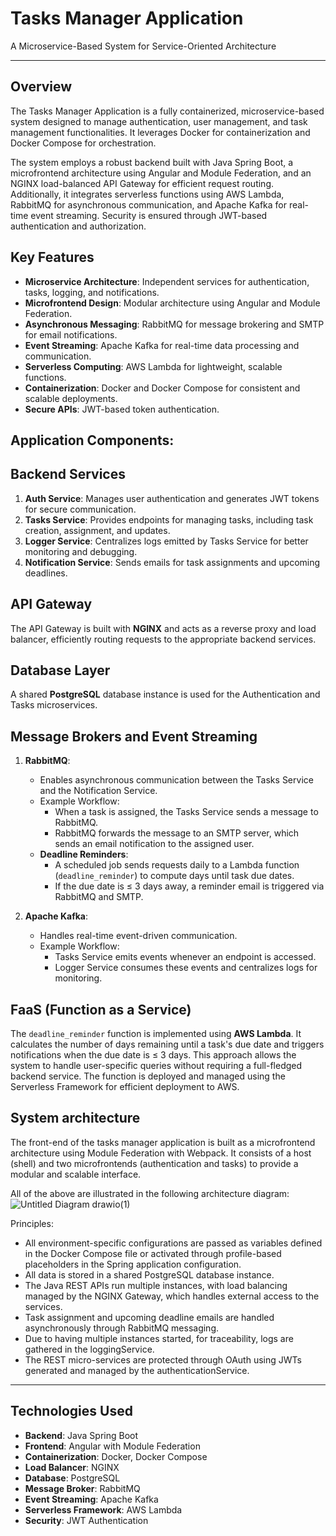 # **Tasks Manager Application**
A Microservice-Based System for Service-Oriented Architecture

---

## **Overview**
The Tasks Manager Application is a fully containerized, microservice-based system designed to manage authentication, 
user management, and task management functionalities. It leverages Docker for containerization and Docker Compose for 
orchestration.

The system employs a robust backend built with Java Spring Boot, a microfrontend architecture using Angular and Module 
Federation, and an NGINX load-balanced API Gateway for efficient request routing. Additionally, it integrates serverless 
functions using AWS Lambda, RabbitMQ for asynchronous communication, and Apache Kafka for real-time event streaming. 
Security is ensured through JWT-based authentication and authorization.

## **Key Features**
- **Microservice Architecture**: Independent services for authentication, tasks, logging, and notifications.
- **Microfrontend Design**: Modular architecture using Angular and Module Federation.
- **Asynchronous Messaging**: RabbitMQ for message brokering and SMTP for email notifications.
- **Event Streaming**: Apache Kafka for real-time data processing and communication.
- **Serverless Computing**: AWS Lambda for lightweight, scalable functions.
- **Containerization**: Docker and Docker Compose for consistent and scalable deployments.
- **Secure APIs**: JWT-based token authentication.

## **Application Components:**

## **Backend Services**
1. **Auth Service**: Manages user authentication and generates JWT tokens for secure communication.
2. **Tasks Service**: Provides endpoints for managing tasks, including task creation, assignment, and updates.
3. **Logger Service**: Centralizes logs emitted by Tasks Service for better monitoring and debugging.
4. **Notification Service**: Sends emails for task assignments and upcoming deadlines.

## **API Gateway**
The API Gateway is built with **NGINX** and acts as a reverse proxy and load balancer, efficiently routing 
requests to the appropriate backend services.

## **Database Layer**
A shared **PostgreSQL** database instance is used for the Authentication and Tasks microservices.

## **Message Brokers and Event Streaming**
1. **RabbitMQ**:
    - Enables asynchronous communication between the Tasks Service and the Notification Service.
    - Example Workflow:
        - When a task is assigned, the Tasks Service sends a message to RabbitMQ.
        - RabbitMQ forwards the message to an SMTP server, which sends an email notification to the assigned user.
    - **Deadline Reminders**:
        - A scheduled job sends requests daily to a Lambda function (`deadline_reminder`) to compute days until task due dates.
        - If the due date is ≤ 3 days away, a reminder email is triggered via RabbitMQ and SMTP.

2. **Apache Kafka**:
    - Handles real-time event-driven communication.
    - Example Workflow:
        - Tasks Service emits events whenever an endpoint is accessed.
        - Logger Service consumes these events and centralizes logs for monitoring.

## **FaaS (Function as a Service)**
The `deadline_reminder` function is implemented using **AWS Lambda**. It calculates the number of days remaining 
until a task's due date and triggers notifications when the due date is ≤ 3 days.
This approach allows the system to handle user-specific queries without requiring a full-fledged backend service.
The function is deployed and managed using the Serverless Framework for efficient deployment to AWS.

## **System architecture**

The front-end of the tasks manager application is built as a microfrontend architecture using Module Federation with Webpack. It consists of a host (shell) and two microfrontends (authentication and tasks) to provide a modular and scalable interface.

All of the above are illustrated in the following architecture diagram:
![Untitled Diagram drawio(1)](https://github.com/user-attachments/assets/3b15f5b8-a7fa-44e9-b0e0-b46cefd6b1b7)

Principles:

- All environment-specific configurations are passed as variables defined in the Docker Compose file or activated through profile-based placeholders in the Spring application configuration.
- All data is stored in a shared PostgreSQL database instance.
- The Java REST APIs run multiple instances, with load balancing managed by the NGINX Gateway, which handles external access to the services.
- Task assignment and upcoming deadline emails are handled asynchronously through RabbitMQ messaging.
- Due to having multiple instances started, for traceability, logs are gathered in the loggingService.
- The REST micro-services are protected through OAuth using JWTs generated and managed by the authenticationService.

---

## **Technologies Used**
- **Backend**: Java Spring Boot
- **Frontend**: Angular with Module Federation
- **Containerization**: Docker, Docker Compose
- **Load Balancer**: NGINX
- **Database**: PostgreSQL
- **Message Broker**: RabbitMQ
- **Event Streaming**: Apache Kafka
- **Serverless Framework**: AWS Lambda
- **Security**: JWT Authentication

